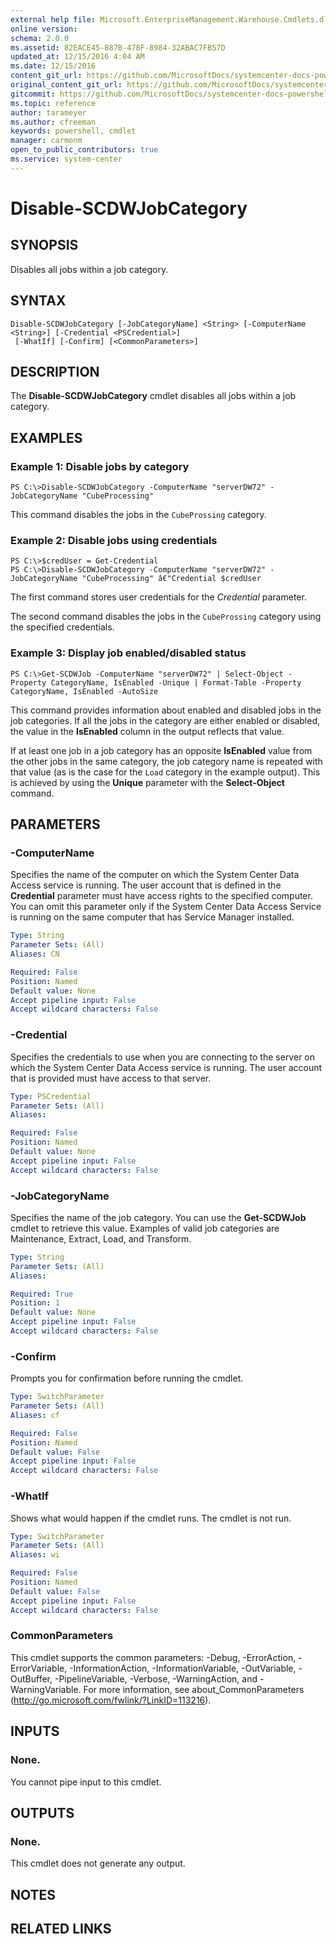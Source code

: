 ```yaml
---
external help file: Microsoft.EnterpriseManagement.Warehouse.Cmdlets.dll-Help.xml
online version: 
schema: 2.0.0
ms.assetid: 82EACE45-887B-478F-8984-32ABAC7FB57D
updated_at: 12/15/2016 4:04 AM
ms.date: 12/15/2016
content_git_url: https://github.com/MicrosoftDocs/systemcenter-docs-powershell/blob/master/systemcenter-cmdlets/SystemCenter2016/ServiceManagerData%20Warehouse/vlatest/Disable-SCDWJobCategory.md
original_content_git_url: https://github.com/MicrosoftDocs/systemcenter-docs-powershell/blob/master/systemcenter-cmdlets/SystemCenter2016/ServiceManagerData%20Warehouse/vlatest/Disable-SCDWJobCategory.md
gitcommit: https://github.com/MicrosoftDocs/systemcenter-docs-powershell/blob/7df4508c7b907a214e6a8eca76037b06065ef078/systemcenter-cmdlets/SystemCenter2016/ServiceManagerData%20Warehouse/vlatest/Disable-SCDWJobCategory.md
ms.topic: reference
author: tarameyer
ms.author: cfreeman
keywords: powershell, cmdlet
manager: carmonm
open_to_public_contributors: true
ms.service: system-center
---
```


# Disable-SCDWJobCategory

## SYNOPSIS
Disables all jobs within a job category.

## SYNTAX

```
Disable-SCDWJobCategory [-JobCategoryName] <String> [-ComputerName <String>] [-Credential <PSCredential>]
 [-WhatIf] [-Confirm] [<CommonParameters>]
```

## DESCRIPTION
The **Disable-SCDWJobCategory** cmdlet disables all jobs within a job category.

## EXAMPLES

### Example 1: Disable jobs by category
```
PS C:\>Disable-SCDWJobCategory -ComputerName "serverDW72" -JobCategoryName "CubeProcessing"
```

This command disables the jobs in the `CubeProssing` category.

### Example 2: Disable jobs using credentials
```
PS C:\>$credUser = Get-Credential
PS C:\>Disable-SCDWJobCategory -ComputerName "serverDW72" -JobCategoryName "CubeProcessing" â€"Credential $credUser
```

The first command stores user credentials for the *Credential* parameter.

The second command disables the jobs in the `CubeProssing` category using the specified credentials.

### Example 3: Display job enabled/disabled status
```
PS C:\>Get-SCDWJob -ComputerName "serverDW72" | Select-Object -Property CategoryName, IsEnabled -Unique | Format-Table -Property CategoryName, IsEnabled -AutoSize
```

This command provides information about enabled and disabled jobs in the job categories.
If all the jobs in the category are either enabled or disabled, the value in the **IsEnabled** column in the output reflects that value.

If at least one job in a job category has an opposite **IsEnabled** value from the other jobs in the same category, the job category name is repeated with that value (as is the case for the `Load` category in the example output).
This is achieved by using the **Unique** parameter with the **Select-Object** command.

## PARAMETERS

### -ComputerName
Specifies the name of the computer on which the System Center Data Access service is running.
The user account that is defined in the **Credential** parameter must have access rights to the specified computer.
You can omit this parameter only if the System Center Data Access Service is running on the same computer that has Service Manager installed.

```yaml
Type: String
Parameter Sets: (All)
Aliases: CN

Required: False
Position: Named
Default value: None
Accept pipeline input: False
Accept wildcard characters: False
```

### -Credential
Specifies the credentials to use when you are connecting to the server on which the System Center Data Access service is running.
The user account that is provided must have access to that server.

```yaml
Type: PSCredential
Parameter Sets: (All)
Aliases: 

Required: False
Position: Named
Default value: None
Accept pipeline input: False
Accept wildcard characters: False
```

### -JobCategoryName
Specifies the name of the job category.
You can use the **Get-SCDWJob** cmdlet to retrieve this value.
Examples of valid job categories are Maintenance, Extract, Load, and Transform.

```yaml
Type: String
Parameter Sets: (All)
Aliases: 

Required: True
Position: 1
Default value: None
Accept pipeline input: False
Accept wildcard characters: False
```

### -Confirm
Prompts you for confirmation before running the cmdlet.

```yaml
Type: SwitchParameter
Parameter Sets: (All)
Aliases: cf

Required: False
Position: Named
Default value: False
Accept pipeline input: False
Accept wildcard characters: False
```

### -WhatIf
Shows what would happen if the cmdlet runs.
The cmdlet is not run.

```yaml
Type: SwitchParameter
Parameter Sets: (All)
Aliases: wi

Required: False
Position: Named
Default value: False
Accept pipeline input: False
Accept wildcard characters: False
```

### CommonParameters
This cmdlet supports the common parameters: -Debug, -ErrorAction, -ErrorVariable, -InformationAction, -InformationVariable, -OutVariable, -OutBuffer, -PipelineVariable, -Verbose, -WarningAction, and -WarningVariable. For more information, see about_CommonParameters (http://go.microsoft.com/fwlink/?LinkID=113216).

## INPUTS

### None.
You cannot pipe input to this cmdlet.

## OUTPUTS

### None.
This cmdlet does not generate any output.

## NOTES

## RELATED LINKS

